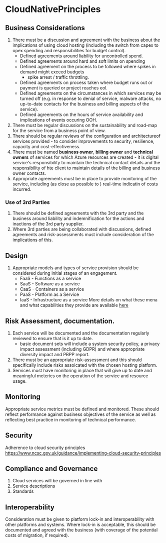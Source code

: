 # CloudNativePrinciples

## Business Considerations
1. There must be a discussion and agreement with the business about the implications of using cloud hosting (including the switch from capex to opex spending and responsibilities for budget control).
   * Defined agreements around liability for uncontrolled spend.
   * Defined agreements around hard and soft limits on spending
   * Defined agreement on the process to be followed where spikes in demand might exceed budgets
      * spike arrest / traffic throttling.
   * Defined agreements on process taken where budget runs out or payment is queried or project reaches eol.
   * Defined agreements on the circumstances in which services may be turned off (e.g. in response to denial of service, malware attacks, no up-to-date contacts for the business and billing aspects of the service).
   * Defined agreements on the hours of service availability and implications of events occuring OOH.
2. There must be regular discussions on the sustainability and road-map for the service from a business point of view.
2. There should be regular reviews of the configuration and architectureof services provided - to consider improvements to security, resilience, capacity and cost-effectiveness. 
3. There must be named __business owner__, __billing owner__ and __technical owners__ of services for which Azure resources are created - it is digital service's responsibility to maintain the technical contact details and the responsibility of hte client to maintain details of the billing and business owner contacts.
4. Appropriate agreements must be in place to provide monitoring of the service, including (as close as possible to ) real-time indicatin of costs incurred.
 
### Use of 3rd Parties
1. There should be defined agreements with the 3rd party and the business around liability and indemnification for the actions and inactions of the 3rd party supplier.
2. Where 3rd parties are being collaborated with discussions, defined agreements and risk-assessments must include consideration of the implications of this.

## Design
1. Appropriate models and types of service provision should be considered during initial stages of an engagement.
   * FaaS - Functions as a service
   * SaaS - Software as a service
   * CaaS - Containers as a service
   * PaaS - Platform as a Service
   * IaaS - Infrastructure as a service
 More details on what these mena and what capabilities they provide are available [here](/)

## Risk Assessment, documentation.
1. Each service will be documented and the documentation regularly reviewed to ensure that is it up to date.
   * basic document sets will include a system security policy, a privacy impact assessment (including GDPR) and where appropriate diversity impact and PBPP report. 
2. There must be an appropriate risk-assessment and this should specifically include risks assoicated with the chosen hosting platform.
3. Services must have monitoring in place that will give up to date and meaningful meterics on the operation of the service and resource usage.

## Monitoring
Appropriate service metrics must be defined and monitored. These should reflect performance against business objectives of the service as well as reflecting best practice in monitoring of technical performance.

## Security
Adherence to cloud security principles https://www.ncsc.gov.uk/guidance/implementing-cloud-security-principles

## Compliance and Governance
1. Cloud services will be governed in line with 
2. Service descriptions 
3. Standards

## Interoperability
Consideration must be given to platform lock-in and interoperability with other platforms and systems. Where lock-in is acceptable, this should be documented and agreed with the business (with coverage of the potential costs of migration, if required).


